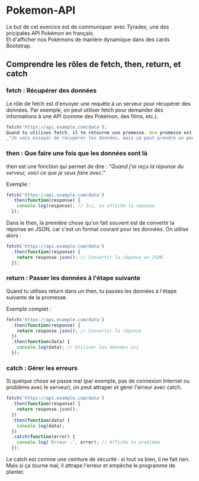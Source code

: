 # Pokemon-API

Le but de cet exercice est de communiquer avec Tyradex, une des pricipales API Pokémon en français.  
Et d'afficher nos Pokémons de manière dynamique dans des cards Bootstrap.

## Comprendre les rôles de fetch, then, return, et catch

### fetch : Récupérer des données

Le rôle de fetch est d'envoyer une requête à un serveur pour récupérer des données.
Par exemple, on peut utiliser fetch pour demander des informations à une API (comme des Pokémon, des films, etc.).

```js
fetch('https://api.example.com/data');
Quand tu utilises fetch, il te retourne une promesse. Une promesse est une façon pour JavaScript de dire :
_"Je vais essayer de récupérer les données, mais ça peut prendre un peu de temps. Quand j'aurai fini, je te dirai ce qui s'est passé."_
```

### then : Que faire une fois que les données sont là

then est une fonction qui permet de dire :
_"Quand j'ai reçu la réponse du serveur, voici ce que je veux faire avec."_

Exemple :

```js
fetch('https://api.example.com/data')
  .then(function(response) {
    console.log(response); // Ici, on affiche la réponse
  });
```

Dans le then, la première chose qu'on fait souvent est de convertir la réponse en JSON, car c'est un format courant pour les données. On utilise alors :

```js
fetch('https://api.example.com/data')
  .then(function(response) {
    return response.json(); // Convertir la réponse en JSON
  });
```

### return : Passer les données à l'étape suivante

Quand tu utilises return dans un then, tu passes les données à l'étape suivante de la promesse.

Exemple complet :

```js
fetch('https://api.example.com/data')
  .then(function(response) {
    return response.json(); // Convertir la réponse
  })
  .then(function(data) {
    console.log(data); // Utiliser les données ici
  });
```

### catch : Gérer les erreurs

Si quelque chose se passe mal (par exemple, pas de connexion Internet ou problème avec le serveur), on peut attraper et gérer l'erreur avec catch.

```js
fetch('https://api.example.com/data')
  .then(function(response) {
    return response.json();
  })
  .then(function(data) {
    console.log(data);
  })
  .catch(function(error) {
    console.log('Erreur :', error); // Affiche le problème
  });
```
Le catch est comme une ceinture de sécurité : si tout va bien, il ne fait rien. Mais si ça tourne mal, il attrape l'erreur et empêche le programme de planter.
